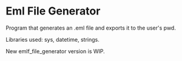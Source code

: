 # Eml File Generator

Program that generates an .eml file and exports it to the user's pwd. 

Libraries used: sys, datetime, strings. 

New emlf_file_generator version is WIP. 
